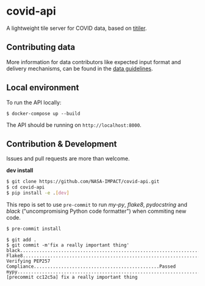 # covid-api

A lightweight tile server for COVID data, based on [titiler](https://github.com/developmentseed/titiler).

## Contributing data
More information for data contributors like expected input format and delivery mechanisms, can be found in the [data guidelines](guidelines/README.md).

## Local environment
To run the API locally:

```
$ docker-compose up --build
```

The API should be running on `http://localhost:8000`.


## Contribution & Development

Issues and pull requests are more than welcome.

**dev install**

```bash
$ git clone https://github.com/NASA-IMPACT/covid-api.git
$ cd covid-api
$ pip install -e .[dev]
```

This repo is set to use `pre-commit` to run *my-py*, *flake8*, *pydocstring* and *black* ("uncompromising Python code formatter") when commiting new code.

```bash
$ pre-commit install
```

```
$ git add .
$ git commit -m'fix a really important thing'
black....................................................................Passed
Flake8...................................................................Passed
Verifying PEP257 Compliance..............................................Passed
mypy.....................................................................Passed
[precommit cc12c5a] fix a really important thing
 ```